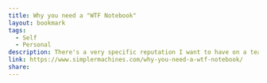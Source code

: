 ```yaml
---
title: Why you need a "WTF Notebook"
layout: bookmark
tags:
  - Self
  - Personal
description: There's a very specific reputation I want to have on a team - Nat helps me solve my problems. Nat get things I care about done.
link: https://www.simplermachines.com/why-you-need-a-wtf-notebook/
share: 
---
```



